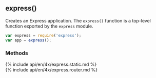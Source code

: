 <!---
 Copyright (c) 2016 StrongLoop, IBM, and Express Contributors
 License: MIT
-->

<h2>express()</h2>

Creates an Express application. The `express()` function is a top-level function exported by the `express` module.

~~~js
var express = require('express');
var app = express();
~~~

<h3 id='express.methods'>Methods</h3>

<section markdown="1">
  {% include api/en/4x/express.static.md %}
</section>

<section markdown="1">
  {% include api/en/4x/express.router.md %}
</section>
